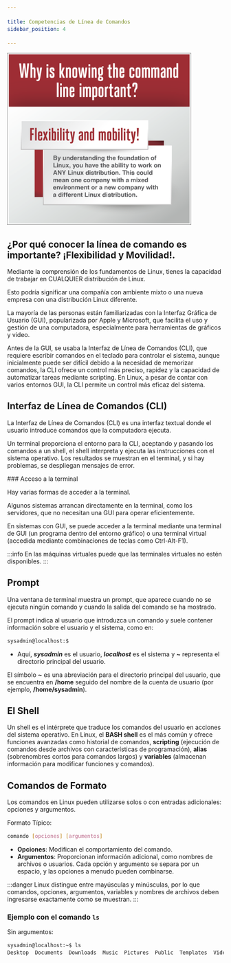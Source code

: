 ```yaml
---

title: Competencias de Línea de Comandos
sidebar_position: 4

---
```


<Row>

<img src="https://raw.githubusercontent.com/SanRM/notas-de-aprendizaje/main/docs/Sistemas%20operativos/Linux/img/4-LPI-Graphics.png" height="400px"/>

<p>

## ¿Por qué conocer la línea de comando es importante? ¡Flexibilidad y Movilidad!.

Mediante la comprensión de los fundamentos de Linux, tienes la capacidad de trabajar en CUALQUIER distribución de Linux. 

Esto podría significar una compañía con ambiente mixto o una nueva empresa con una distribución Linux diferente.

</p>

</Row>

La mayoría de las personas están familiarizadas con la Interfaz Gráfica de Usuario (GUI), popularizada por Apple y Microsoft, que facilita el uso y gestión de una computadora, especialmente para herramientas de gráficos y video. 

Antes de la GUI, se usaba la Interfaz de Línea de Comandos (CLI), que requiere escribir comandos en el teclado para controlar el sistema, aunque inicialmente puede ser difícil debido a la necesidad de memorizar comandos, la CLI ofrece un control más preciso, rapidez y la capacidad de automatizar tareas mediante scripting. En Linux, a pesar de contar con varios entornos GUI, la CLI permite un control más eficaz del sistema.

<Card>
    
## Interfaz de Línea de Comandos (CLI)

La Interfaz de Línea de Comandos (CLI) es una interfaz textual donde el usuario introduce comandos que la computadora ejecuta. 

Un terminal proporciona el entorno para la CLI, aceptando y pasando los comandos a un shell, el shell interpreta y ejecuta las instrucciones con el sistema operativo. Los resultados se muestran en el terminal, y si hay problemas, se despliegan mensajes de error.

<Card>    
### Acceso a la terminal

Hay varias formas de acceder a la terminal. 

Algunos sistemas arrancan directamente en la terminal, como los servidores, que no necesitan una GUI para operar eficientemente. 

En sistemas con GUI, se puede acceder a la terminal mediante una terminal de GUI (un programa dentro del entorno gráfico) o una terminal virtual (accedida mediante combinaciones de teclas como Ctrl-Alt-F1).

:::info
En las máquinas virtuales puede que las terminales virtuales no estén disponibles.
:::

</Card>

</Card>

<Card>
    
## Prompt

Una ventana de terminal muestra un prompt, que aparece cuando no se ejecuta ningún comando y cuando la salida del comando se ha mostrado. 

El prompt indica al usuario que introduzca un comando y suele contener información sobre el usuario y el sistema, como en:

```bash    
sysadmin@localhost:$ 
```

- Aquí, **_sysadmin_** es el usuario, **_localhost_** es el sistema y _**~**_ representa el directorio principal del usuario.

<Card>
    
El símbolo **__~__** es una abreviación para el directorio principal del usuario, que se encuentra en **__/home__** seguido del nombre de la cuenta de usuario (por ejemplo, **__/home/sysadmin__**).

</Card>

</Card>

<Card>
    
## El Shell

Un shell es el intérprete que traduce los comandos del usuario en acciones del sistema operativo. En Linux, el **BASH shell** es el más común y ofrece funciones avanzadas como historial de comandos, **scripting** (ejecución de comandos desde archivos con características de programación), **alias** (sobrenombres cortos para comandos largos) y **variables** (almacenan información para modificar funciones y comandos).

</Card>

<Card>
    
## Comandos de Formato

Los comandos en Linux pueden utilizarse solos o con entradas adicionales: opciones y argumentos.

Formato Típico:

```bash
comando [opciones] [argumentos]
```

- **Opciones**: Modifican el comportamiento del comando.
- **Argumentos**: Proporcionan información adicional, como nombres de archivos o usuarios.
Cada opción y argumento se separa por un espacio, y las opciones a menudo pueden combinarse.

:::danger
Linux distingue entre mayúsculas y minúsculas, por lo que comandos, opciones, argumentos, variables y nombres de archivos deben ingresarse exactamente como se muestran.
:::

<Card>
    
### Ejemplo con el comando `ls`

Sin argumentos:
    
```bash
sysadmin@localhost:~$ ls
Desktop  Documents  Downloads  Music  Pictures  Public  Templates  Videos
```

</Card>

</Card>